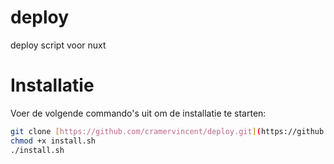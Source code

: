 # deploy
deploy script voor nuxt
# Installatie

Voer de volgende commando's uit om de installatie te starten:

```bash
git clone [https://github.com/cramervincent/deploy.git](https://github.com/cramervincent/deploy.git) .
chmod +x install.sh
./install.sh
